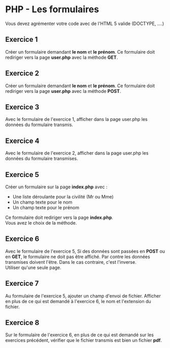 # PHP - Les formulaires
Vous devez agrémenter votre code avec de l'HTML 5 valide (DOCTYPE, ....)
## Exercice 1
Créer un formulaire demandant **le nom** et **le prénom**. Ce formulaire doit rediriger vers la page **user.php** avec la méthode **GET**.

## Exercice 2
Créer un formulaire demandant **le nom** et **le prénom**. Ce formulaire doit rediriger vers la page **user.php** avec la méthode **POST**.

## Exercice 3
Avec le formulaire de l'exercice 1, afficher dans la page user.php les données du formulaire transmis.

## Exercice 4
Avec le formulaire de l'exercice 2, afficher dans la page user.php les données du formulaire transmises.

## Exercice 5
Créer un formulaire sur la page **index.php** avec :  
- Une liste déroulante pour la civilité (Mr ou Mme)
- Un champ texte pour le nom
- Un champ texte pour le prénom  

Ce formulaire doit rediriger vers la page **index.php**.  
Vous avez le choix de la méthode.

## Exercice 6
Avec le formulaire de l'exercice 5, Si des données sont passées en **POST** ou en **GET**, le formulaire ne doit pas être affiché. Par contre les données transmises doivent l'être. Dans le cas contraire, c'est l'inverse.  
Utiliser qu'une seule page.

## Exercice 7
Au formulaire de l'exercice 5, ajouter un champ d'envoi de fichier. Afficher en plus de ce qui est demandé à l'exercice 6, le nom et l'extension du fichier.

## Exercice 8
Sur le formulaire de l'exercice 6, en plus de ce qui est demandé sur les exercices précédent, vérifier que le fichier transmis est bien un fichier **pdf**.
